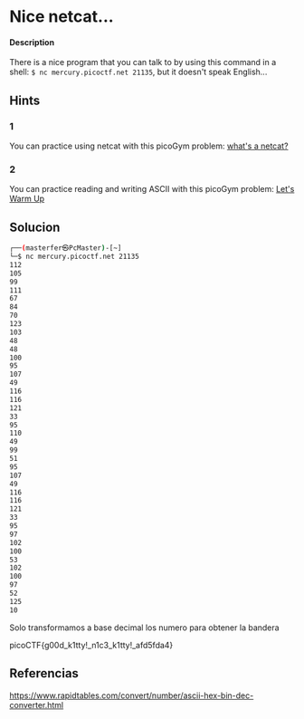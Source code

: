 # Nice netcat...

#### Description
There is a nice program that you can talk to by using this command in a shell: `$ nc mercury.picoctf.net 21135`, but it doesn't speak English...


## Hints
### 1
You can practice using netcat with this picoGym problem: [what's a netcat?](https://play.picoctf.org/practice/challenge/34)
###  2
You can practice reading and writing ASCII with this picoGym problem: [Let's Warm Up](https://play.picoctf.org/practice/challenge/22)

## Solucion
```bash
┌──(masterfer㉿PcMaster)-[~]
└─$ nc mercury.picoctf.net 21135                         
112 
105 
99 
111 
67 
84 
70 
123 
103 
48 
48 
100 
95 
107 
49 
116 
116 
121 
33 
95 
110 
49 
99 
51 
95 
107 
49 
116 
116 
121 
33 
95 
97 
102 
100 
53 
102 
100 
97 
52 
125 
10
```

Solo transformamos a base decimal los numero para obtener la bandera

picoCTF{g00d_k1tty!_n1c3_k1tty!_afd5fda4}

## Referencias
https://www.rapidtables.com/convert/number/ascii-hex-bin-dec-converter.html